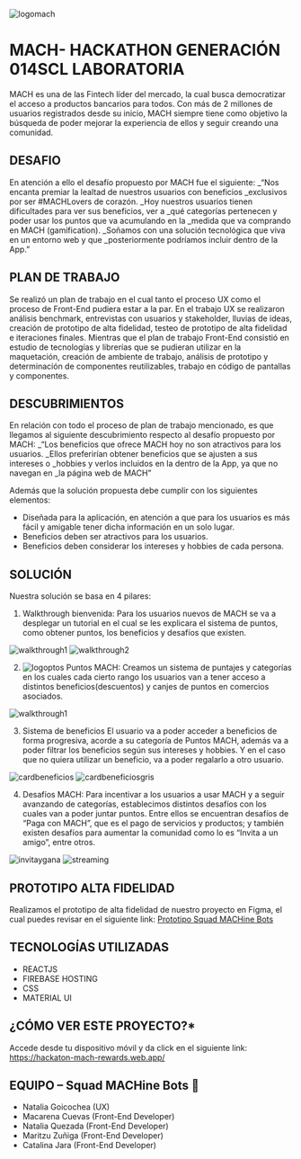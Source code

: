 

![logomach](./src/img/ReadME/logomach1@3x.png) 
# MACH- HACKATHON GENERACIÓN 014SCL LABORATORIA 

MACH es una de las Fintech líder del mercado, la cual busca democratizar el acceso a productos bancarios para todos.  Con más de 2 millones de usuarios registrados desde su inicio, MACH siempre tiene como objetivo la búsqueda de poder mejorar la experiencia de ellos y seguir creando una comunidad. 
## DESAFIO 

En atención a ello el desafío propuesto por MACH fue el siguiente: 
_“Nos encanta premiar la lealtad de nuestros usuarios con beneficios _exclusivos por ser #MACHLovers de corazón.
_Hoy nuestros usuarios tienen dificultades para ver sus beneficios, ver a _qué categorías pertenecen y poder usar los puntos que va acumulando en la _medida que va comprando en MACH (gamification).
_Soñamos con una solución tecnológica que viva en un entorno web y que _posteriormente podríamos incluir dentro de la App.”


## PLAN DE TRABAJO

Se realizó un plan de trabajo en el cual tanto el proceso UX como el proceso de Front-End pudiera estar a la par. En el trabajo UX se realizaron análisis benchmark, entrevistas con usuarios y stakeholder, lluvias de ideas, creación de prototipo de alta fidelidad, testeo de prototipo de alta fidelidad e iteraciones finales. 
Mientras que el plan de trabajo Front-End consistió en estudio de tecnologías y librerías que se pudieran utilizar en la maquetación, creación de ambiente de trabajo, análisis de prototipo y determinación de componentes reutilizables, trabajo en código de pantallas y componentes. 


## DESCUBRIMIENTOS

En relación con todo el proceso de plan de trabajo mencionado, es que llegamos al siguiente descubrimiento respecto al desafío propuesto por MACH: 
_“Los beneficios que ofrece MACH hoy no son atractivos para los usuarios. _Ellos preferirían obtener beneficios que se ajusten a sus intereses o _hobbies y verlos incluidos en la dentro de la App, ya que no navegan en _la página web de MACH”

Además que la solución propuesta debe cumplir con los siguientes elementos: 

-	Diseñada para la aplicación, en atención a que para los usuarios es más fácil y amigable tener dicha información en un solo lugar. 
-	Beneficios deben ser atractivos para los usuarios. 
-	Beneficios deben considerar los intereses y hobbies de cada persona. 


## SOLUCIÓN

Nuestra solución se basa en 4 pilares: 

1)	Walkthrough bienvenida: 
Para los usuarios nuevos de MACH se va a desplegar un tutorial en el cual se les explicara el sistema de puntos, como obtener puntos, los beneficios y desafíos que existen. 

![walkthrough1](./src/img/ReadME/walkthrough1.png) 
![walkthrough2](./src/img/ReadME/walkthrough2.png) 

2)	![logoptos](./src/img/logPtos.svg) Puntos MACH: 
Creamos un sistema de puntajes y categorías en los cuales cada cierto rango los usuarios van a tener acceso a distintos beneficios(descuentos) y canjes de puntos en comercios asociados.

![walkthrough1](./src/img/ReadME/walkthrough1.png) 


3)	Sistema de beneficios
El usuario va a poder acceder a beneficios de forma progresiva, acorde a su categoría de Puntos MACH, además va a poder filtrar los beneficios según sus intereses y hobbies. Y en el caso que no quiera utilizar un beneficio, va a poder regalarlo a otro usuario. 

![cardbeneficios](./src/img/ReadME/CardBeneficios.png)
![cardbeneficiosgris](./src/img/ReadME/cardbeneficiosgris.png)

4)	Desafíos MACH:
Para incentivar a los usuarios a usar MACH y a seguir avanzando de categorías, establecimos distintos desafíos con los cuales van a poder juntar puntos. Entre ellos se encuentran desafíos de “Paga con MACH”, que es el pago de servicios y productos; y también existen desafíos para aumentar la comunidad como lo es “Invita a un amigo”, entre otros.

![invitaygana](./src/img/ReadME/invitaygana.png)
![streaming](./src/img/ReadME/streaming.png)

## PROTOTIPO ALTA FIDELIDAD

Realizamos el prototipo de alta fidelidad de nuestro proyecto en Figma, el cual puedes revisar en el siguiente link: [Prototipo Squad MACHine Bots](https://www.figma.com/proto/xp6qDw8Bqq4G3qfYomH3Jt/Mach?node-id=505%3A1581&viewport=-55%2C187%2C0.5&scaling=scale-down)

## TECNOLOGÍAS UTILIZADAS

- REACTJS
- FIREBASE HOSTING
- CSS 
- MATERIAL UI

## ¿CÓMO VER ESTE PROYECTO?*

Accede desde tu dispositivo móvil y da click en el siguiente link: https://hackaton-mach-rewards.web.app/

## EQUIPO – Squad MACHine Bots 🤖
- Natalia Goicochea (UX)
- Macarena Cuevas (Front-End Developer)
- Natalia Quezada (Front-End Developer)
- Maritzu Zuñiga (Front-End Developer)
- Catalina Jara (Front-End Developer)  


